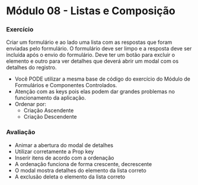 # Módulo 08 - Listas e Composição

### Exercício

Criar um formulário e ao lado uma lista com as respostas que foram enviadas pelo formulário. O formulário deve ser limpo e a resposta deve ser incluída após o envio do formulário. Deve ter um botão para excluir o elemento e outro para ver detalhes que deverá abrir um modal com os detalhes do registro.

- Você PODE utilizar a mesma base de código do exercício do Módulo de Formulários e Componentes Controlados.
- Atenção com as keys pois elas podem dar grandes problemas no funcionamento da aplicação.
- Ordenar por:
  - Criação Ascendente
  - Criação Descendente

### Avaliação

- Animar a abertura do modal de detalhes
- Utilizar corretamente a Prop key
- Inserir itens de acordo com a ordenação
- A ordenação funciona de forma crescente, decrescente
- O modal mostra detalhes do elemento da lista correto
- A exclusão deleta o elemento da lista correto
